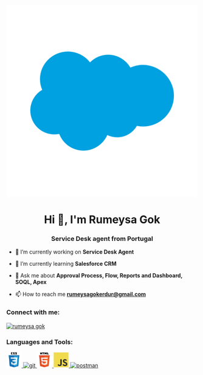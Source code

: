 <img src="https://github.com/gokr1/gokr1/blob/main/SF.png?raw=true">

<h1 align="center">Hi 👋, I'm Rumeysa Gok</h1>
<h3 align="center">Service Desk agent from Portugal</h3>

- 🔭 I’m currently working on **Service Desk Agent**

- 🌱 I’m currently learning **Salesforce CRM**

- 💬 Ask me about **Approval Process, Flow, Reports and Dashboard, SOQL, Apex**

- 📫 How to reach me **rumeysagokerdur@gmail.com**

<h3 align="left">Connect with me:</h3>
<p align="left">
<a href="https://linkedin.com/in/rumeysa gok" target="blank"><img align="center" src="https://raw.githubusercontent.com/rahuldkjain/github-profile-readme-generator/master/src/images/icons/Social/linked-in-alt.svg" alt="rumeysa gok" height="30" width="40" /></a>
</p>

<h3 align="left">Languages and Tools:</h3>
<p align="left"> <a href="https://www.w3schools.com/css/" target="_blank" rel="noreferrer"> <img src="https://raw.githubusercontent.com/devicons/devicon/master/icons/css3/css3-original-wordmark.svg" alt="css3" width="40" height="40"/> </a> <a href="https://git-scm.com/" target="_blank" rel="noreferrer"> <img src="https://www.vectorlogo.zone/logos/git-scm/git-scm-icon.svg" alt="git" width="40" height="40"/> </a> <a href="https://www.w3.org/html/" target="_blank" rel="noreferrer"> <img src="https://raw.githubusercontent.com/devicons/devicon/master/icons/html5/html5-original-wordmark.svg" alt="html5" width="40" height="40"/> </a> <a href="https://developer.mozilla.org/en-US/docs/Web/JavaScript" target="_blank" rel="noreferrer"> <img src="https://raw.githubusercontent.com/devicons/devicon/master/icons/javascript/javascript-original.svg" alt="javascript" width="40" height="40"/> </a> <a href="https://postman.com" target="_blank" rel="noreferrer"> <img src="https://www.vectorlogo.zone/logos/getpostman/getpostman-icon.svg" alt="postman" width="40" height="40"/> </a> </p>
